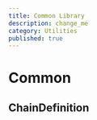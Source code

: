 ```yaml
---
title: Common Library
description: change_me
category: Utilities
published: true
---
```


# Common

## ChainDefinition

